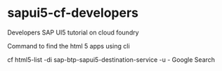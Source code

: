 # sapui5-cf-developers
Developers SAP UI5 tutorial on cloud foundry

Command to find the html 5 apps using cli

cf html5-list -di sap-btp-sapui5-destination-service -u - Google Search
